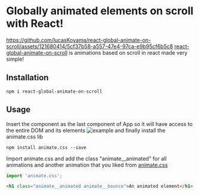 # Globally animated elements on scroll with React!
https://github.com/lucasKoyama/react-global-animate-on-scroll/assets/121680414/5cf37b58-a557-47e4-97ca-e9b95cf6b5c8
[react-global-animate-on-scroll](https://www.npmjs.com/package/react-global-animate-on-scroll) is animations based on scroll in react made very simple!
## Installation
    npm i react-global-animate-on-scroll
## Usage
Insert the component as the last component of App so it will have access to the entire DOM and its elements
![example](https://github.com/lucasKoyama/react-global-animate-on-scroll/assets/121680414/543aef1b-75a0-4dba-a035-625f3a3ef26c)
and finally install the animate.css lib

    npm install animate.css --save
  
Import animate.css and add the class "animate__animated" for all animations and another animation that you liked from [animate.css](https://animate.style/)
```js
import 'animate.css';
```
```html
<h1 class="animate__animated animate__bounce">An animated element</h1>
```
